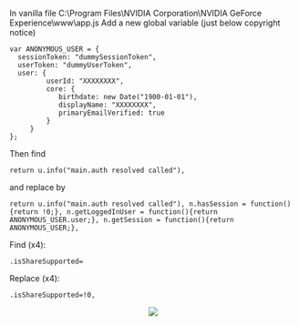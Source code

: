   In vanilla file C:\Program Files\NVIDIA Corporation\NVIDIA GeForce Experience\www\app.js Add a new global variable (just below copyright notice)
	
 ```
 var ANONYMOUS_USER = {
   sessionToken: "dummySessionToken",
   userToken: "dummyUserToken",
   user: {
          userId: "XXXXXXXX",
          core: {
             birthdate: new Date("1900-01-01"),
             displayName: "XXXXXXXX",
             primaryEmailVerified: true
          }
      }
 };
 ```
Then find
    
    return u.info("main.auth resolved called"),
	
 and replace by
 
    return u.info("main.auth resolved called"), n.hasSession = function(){return !0;}, n.getLoggedInUser = function(){return ANONYMOUS_USER.user;}, n.getSession = function(){return ANONYMOUS_USER;},

Find (x4):

    .isShareSupported=

Replace (x4):

    .isShareSupported=!0,

<p align="center">
  <img src="https://github.com/Shheza/Fixy/assets/32721494/f2e2674a-3250-402f-ba5a-e695b07cdd75" />
</p>

